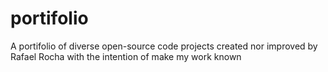 # portifolio
A portifolio of diverse open-source code projects created nor improved by Rafael Rocha with the intention of make my work known
